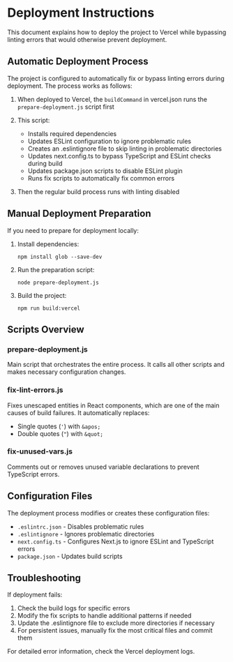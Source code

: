 # Deployment Instructions

This document explains how to deploy the project to Vercel while bypassing linting errors that would otherwise prevent deployment.

## Automatic Deployment Process

The project is configured to automatically fix or bypass linting errors during deployment. The process works as follows:

1. When deployed to Vercel, the `buildCommand` in vercel.json runs the `prepare-deployment.js` script first
2. This script:
   - Installs required dependencies
   - Updates ESLint configuration to ignore problematic rules
   - Creates an .eslintignore file to skip linting in problematic directories
   - Updates next.config.ts to bypass TypeScript and ESLint checks during build
   - Updates package.json scripts to disable ESLint plugin
   - Runs fix scripts to automatically fix common errors

3. Then the regular build process runs with linting disabled

## Manual Deployment Preparation

If you need to prepare for deployment locally:

1. Install dependencies:
   ```
   npm install glob --save-dev
   ```

2. Run the preparation script:
   ```
   node prepare-deployment.js
   ```

3. Build the project:
   ```
   npm run build:vercel
   ```

## Scripts Overview

### prepare-deployment.js

Main script that orchestrates the entire process. It calls all other scripts and makes necessary configuration changes.

### fix-lint-errors.js

Fixes unescaped entities in React components, which are one of the main causes of build failures. It automatically replaces:
- Single quotes (`'`) with `&apos;`
- Double quotes (`"`) with `&quot;`

### fix-unused-vars.js

Comments out or removes unused variable declarations to prevent TypeScript errors.

## Configuration Files

The deployment process modifies or creates these configuration files:

- `.eslintrc.json` - Disables problematic rules
- `.eslintignore` - Ignores problematic directories
- `next.config.ts` - Configures Next.js to ignore ESLint and TypeScript errors
- `package.json` - Updates build scripts

## Troubleshooting

If deployment fails:

1. Check the build logs for specific errors
2. Modify the fix scripts to handle additional patterns if needed
3. Update the .eslintignore file to exclude more directories if necessary
4. For persistent issues, manually fix the most critical files and commit them

For detailed error information, check the Vercel deployment logs. 